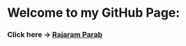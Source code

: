 # Welcome to my GitHub Page:
### Click here -> <a href="https://rajaramparab.github.io/"> Rajaram Parab</a>

